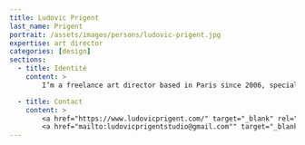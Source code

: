 ```yaml
---
title: Ludovic Prigent
last_name: Prigent
portrait: /assets/images/persons/ludovic-prigent.jpg
expertise: art director
categories: [design]
sections:
  - title: Identité
    content: >
        I’m a freelance art director based in Paris since 2006, specialized in art direction (digital and print), identity (branding and logo), typography (handwriting and typefaces).

  - title: Contact
    content: >
        <a href="https://www.ludovicprigent.com/" target="_blank" rel="noreferrer">Site</a> –
        <a href="mailto:ludovicprigentstudio@gmail.com"" target="_blank" rel="noreferrer">Mail</a>
---
```

